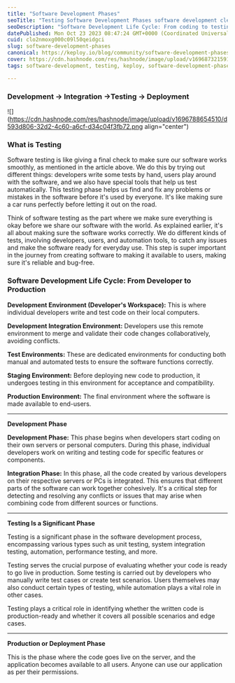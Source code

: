 ```yaml
---
title: "Software Development Phases"
seoTitle: "Testing Software Development Phases software development clean code"
seoDescription: "Software Development Life Cycle: From coding to testing and deployment. Learn about phases like development, integration, testing, and production deployment"
datePublished: Mon Oct 23 2023 08:47:24 GMT+0000 (Coordinated Universal Time)
cuid: clo2nmoxg000c09l50qeidgci
slug: software-development-phases
canonical: https://keploy.io/blog/community/software-development-phases
cover: https://cdn.hashnode.com/res/hashnode/image/upload/v1696873215913/35095719-473a-4b73-915e-29c5e26888c8.png
tags: software-development, testing, keploy, software-development-phases

---
```


### Development -&gt; Integration -&gt;Testing -&gt; Deployment

![](https://cdn.hashnode.com/res/hashnode/image/upload/v1696788654510/d593d806-32d2-4c60-a6cf-d34c04f3fb72.png align="center")

### What is Testing

Software testing is like giving a final check to make sure our software works smoothly, as mentioned in the article above. We do this by trying out different things: developers write some tests by hand, users play around with the software, and we also have special tools that help us test automatically. This testing phase helps us find and fix any problems or mistakes in the software before it's used by everyone. It's like making sure a car runs perfectly before letting it out on the road.

Think of software testing as the part where we make sure everything is okay before we share our software with the world. As explained earlier, it's all about making sure the software works correctly. We do different kinds of tests, involving developers, users, and automation tools, to catch any issues and make the software ready for everyday use. This step is super important in the journey from creating software to making it available to users, making sure it's reliable and bug-free.

### **Software Development Life Cycle: From Developer to Production**

**Development Environment (Developer's Workspace):** This is where individual developers write and test code on their local computers.

**Development Integration Environment:** Developers use this remote environment to merge and validate their code changes collaboratively, avoiding conflicts.

**Test Environments:** These are dedicated environments for conducting both manual and automated tests to ensure the software functions correctly.

**Staging Environment:** Before deploying new code to production, it undergoes testing in this environment for acceptance and compatibility.

**Production Environment:** The final environment where the software is made available to end-users.  

---

**Development Phase**

**Development Phase:** This phase begins when developers start coding on their own servers or personal computers. During this phase, individual developers work on writing and testing code for specific features or components.

**Integration Phase:** In this phase, all the code created by various developers on their respective servers or PCs is integrated. This ensures that different parts of the software can work together cohesively. It's a critical step for detecting and resolving any conflicts or issues that may arise when combining code from different sources or functions.  

---

**Testing Is a Significant Phase**

Testing is a significant phase in the software development process, encompassing various types such as unit testing, system integration testing, automation, performance testing, and more.

Testing serves the crucial purpose of evaluating whether your code is ready to go live in production. Some testing is carried out by developers who manually write test cases or create test scenarios. Users themselves may also conduct certain types of testing, while automation plays a vital role in other cases.

Testing plays a critical role in identifying whether the written code is production-ready and whether it covers all possible scenarios and edge cases.

---

**Production or Deployment Phase**

This is the phase where the code goes live on the server, and the application becomes available to all users. Anyone can use our application as per their permissions.